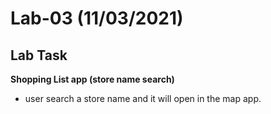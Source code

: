 # Lab-03 (11/03/2021)

## Lab Task

**Shopping List app (store name search)**

- user search a store name and it will open in the map app.
